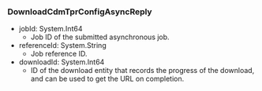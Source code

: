 ### DownloadCdmTprConfigAsyncReply
- jobId: System.Int64
  - Job ID of the submitted asynchronous job.
- referenceId: System.String
  - Job reference ID.
- downloadId: System.Int64
  - ID of the download entity that records the progress of the download, and
can be used to get the URL on completion.
